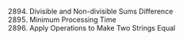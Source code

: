 2894. Divisible and Non-divisible Sums Difference
2895. Minimum Processing Time
2896. Apply Operations to Make Two Strings Equal
